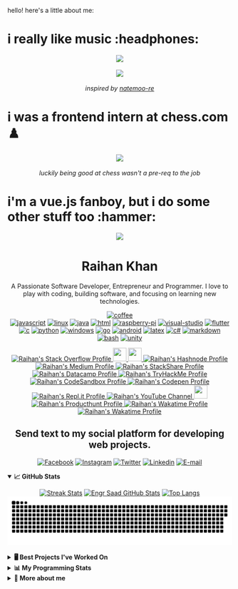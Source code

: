 hello! here's a little about me:

<h1>
  i really like music :headphones:
</h1>

<!-- Nothing weird to see here -->
<p align="center">
  <a href="https://readme.andyruwruw.com/api/now-playing?open">
    <!-- Music bars move to the beat and are colored based on the track's happiness, danceability and energy! -->
    <img src="https://readme.andyruwruw.com/api/now-playing">
  </a>
</p>

<p align="center">
  <img src="https://readme.andyruwruw.com/api/top-played">
</p>
 
<p align="center">
  <!-- He came up with the idea of HOW to show React components as an img on a README.md and the now playing component! -->
  <i>inspired by <a href="https://github.com/natemoo-re">natemoo-re</a></i>
</p>

<p></p>

<h1>
  i was a frontend intern at chess.com ♟️
</h1>

<p align="center">
  <a href="https://www.chess.com/member/andyruwruw">
    <img src="https://readme.andyruwruw.com/api/chess-games">
  </a>
</p>

<p align="center">
  <i>luckily being good at chess wasn't a pre-req to the job</i>
</p>

<p></p>

<h1>
  i'm a vue.js fanboy, but i do some other stuff too :hammer:
</h1>

<p align="center">
  <img src="https://readme.andyruwruw.com/api/skills">
</p>




















<div align="center">                                  
  <h1 align="center">Raihan Khan</h1>  
  A Passionate Software Developer, Entrepreneur and
Programmer. I love to play with coding, building software, and focusing on
learning new technologies.


  
       
[![coffee][coffee-shield]][coffee-url]   
[![javascript][javascript-shield]][javascript-url] 
[![linux][linux-shield]][linux-url]
[![java][java-shield]][java-url]
[![html][html-shield]][html-url]
[![raspberry-pi][raspberry-shield]][raspberry-url]
[![visual-studio][vs-shield]][vs-url]
[![flutter][flutter-shield]][flutter-url]  
[![c][c-shield]][c-url]
[![python][python-shield]][python-url]
[![windows][windows-shield]][windows-url]
[![go][go-shield]][go-url]
[![android][android-shield]][android-url] 
[![latex][latex-shield]][latex-url]
[![c#][c#-shield]][c#-url]
[![markdown][md-shield]][md-url]
[![bash][bash-shield]][bash-url]
[![unity][unity-shield]][unity-url]
   
</div>
 
<p align="center">
  <a href="https://stackoverflow.com/users/15167899/raihan-khan">
    <img src="https://www.vectorlogo.zone/logos/stackoverflow/stackoverflow-icon.svg" alt="Raihan's Stack Overflow Profile" height="30" width="30">
  </a>
  
  <a href="https://www.codewars.com/users/k-raihan">
    <img
    src="https://camo.githubusercontent.com/c6341567c3ede1b4ee0935509a378c482153026f/687474703a2f2f7777772e736f66746c61622e6e7475612e67722f7e6e69636b69652f696d616765732f6c6f676f2f636f6465776172732e706e67"
    height="30" alRaihan's Codewars Profile" width="30" />
  </a>

  <a href="https://dev.to/k-raihan" style="display: inline;">
    <img
    src="https://lh3.googleusercontent.com/mmiuKzIq5YPFyjrfFsiNqeGuJY-Rp6wVvE8kus6vuunOnqInN16GTCCUX1937vEbKw"
    height="30" alRaihan's DEV Profile" width="30" />
  </a>

  <a href="https://hashnode.com/@k-raihan">
    <img
      src="https://cdn.hashnode.com/res/hashnode/image/upload/v1592752137870/scHk9tTaA.png?auto=compress"
      alt="Raihan's Hashnode Profile"
      height="30"
      width="30"
    />
  </a>

  <a href="https://medium.com/@k-raihan">
    <img
      src="https://www.vectorlogo.zone/logos/medium/medium-tile.svg"
      alt="Raihan's Medium Profile"
      height="30"
      width="30"
    />
  </a>

  <a href="https://stackshare.io/k-raihan">
    <img
      src="https://cdn.worldvectorlogo.com/logos/stackshare.svg"
      alt="Raihan's StackShare Profile"
      height="30"
      width="30"
    />
  </a>
  <a href="https://www.datacamp.com/profile/k-raihan">
    <img
      src="https://www.svgrepo.com/show/349332/datacamp.svg"
      alt="Raihan's Datacamp Profile"
      height="30"
      width="30"
    />
  </a>
  <a href="https://tryhackme.com/p/k-raihan">
    <img
      src="https://tryhackme.com/img/favicon.png"
      alt="Raihan's TryHackMe Profile"
      height="30"
      width="30"
    />
  </a>
  <a href="https://codesandbox.io/u/k-raihan">
    <img
      src="https://www.saashub.com/images/app/service_logos/9/ae995212f366/large.png?1528180811"
      alt="Raihan's CodeSandbox Profile"
      height="30"
      width="30"
    />
  </a>
  <a href="https://codepen.io/k-raihan">
    <img
      src="https://www.vectorlogo.zone/logos/codepen/codepen-tile.svg"
      alt="Raihan's Codepen Profile"
      height="30"
      width="30"
    />
  </a>
  <a href="https://replit.com/@k-raihan">
    <img
      src="https://www.vectorlogo.zone/logos/replit/replit-icon.svg"
      alt="Raihan's Repl.it Profile"
      height="30"
      width="30"
    />
  </a>
  <a href="https://www.youtube.com/c/k-raihan">
    <img
      src="https://www.vectorlogo.zone/logos/youtube/youtube-icon.svg"
      alt="Raihan's YouTube Channel"
      height="30"
      width="30"
    />
  </a>
  <a href="https://www.showwcase.com/k-raihan">
    <img
    src="https://ph-files.imgix.net/d1a35e06-ec86-4a7c-b0f0-b12684ce53c6.png?auto=format"
    alRaihan's Showwcase Profile" height="30" width="30" />
  </a>
  <a href="https://www.producthunt.com/@k-raihan">
    <img
      src="https://www.vectorlogo.zone/logos/producthunt/producthunt-icon.svg"
      alt="Raihan's Producthunt Profile"
      height="30"
      width="30"
    />
  </a>
  <a href="https://wakatime.com/@k-raihan">
    <img
      src="https://raw.githubusercontent.com/uiwjs/file-icons/e384633d31ef07cceee07346fbada0aade402e46/icon/wakatime.svg"
      alt="Raihan's Wakatime Profile"
      height="30"
      width="30"
    />
  </a>
  <a href="https://app.daily.dev/k-raihan">
    <img
      src="https://daily-now-res.cloudinary.com/image/upload/v1614088267/landing/Daily.dev_logo.png"
      alt="Raihan's Wakatime Profile"
      height="30"
      width="30"
    />
  </a>

<div align="center">
                  <h2 align="center">Send text to my social platform for developing web projects.</h2>
                  
[![Facebook](https://img.shields.io/badge/Facebook-1877F2?style=for-the-badge&logo=facebook&logoColor=white)](https://www.facebook.com/Raih9K/)
[![Instagram](https://img.shields.io/badge/Instagram-E4405F?style=for-the-badge&logo=instagram&logoColor=white)](https://www.instagram.com/k._.raihan/)
[![Twitter](https://img.shields.io/badge/Twitter-1DA1F2?style=for-the-badge&logo=twitter&logoColor=white)](https://twitter.com/k_raihan/)
[![Linkedin](https://img.shields.io/badge/LinkedIn-0077B5?style=for-the-badge&logo=linkedin&logoColor=white)](https://www.linkedin.com/in/k-raihan/)
[![E-mail](https://img.shields.io/badge/Gmail-D14836?style=for-the-badge&logo=gmail&logoColor=white)](mail:isteyaq.raihan@gmail.com)
<br />

</div>

<details open="">
  <summary><b>📈 GitHub Stats</b></summary>
  <p align="center">
    <a href="https://github.com/k-raihan/k-raihan"><img alt="Streak Stats" src="https://github-readme-streak-stats.herokuapp.com/?user=k-raihan&theme=light"/></a>
    <a href="https://github.com/k-raihan/k-raihan"><img alt="Engr Saad GitHub Stats" src="https://github-readme-stats.vercel.app/api?username=k-raihan&show_icons=true" width=55%/></a>
    <a href="https://github.com/k-raihan/k-raihan"><img alt="Top Langs" src="https://github-readme-stats.vercel.app/api/top-langs/?username=k-raihan&layout=compact&langs_count=8" width=40%/></a>
   <a href="https://github.com/mikyll/mikyll"><img alt="Snake animation" src="https://github.com/mikyll/mikyll/blob/output/github-contribution-grid-snake.svg"/></a>
  </p>
</details>

<details>
  <summary><b>🖥️ Best Projects I've Worked On</b></summary>
  
  <h3>Al Quran With English and Bengali Translation</h3>
  <br/>
  <p align="center">
    Watch me, <a href="https://www.youtube.com/c/k-raihan">Raihan Khan</a> on YouTube!
  </p>
</details>

<details>
  <summary><b>📊 My Programming Stats</b></summary>
  
  <!--START_SECTION:waka-->
![Code Time](http://img.shields.io/badge/Code%20Time-153%20hrs%2039%20mins-blue)

![Lines of code](https://img.shields.io/badge/From%20Hello%20World%20I%27ve%20Written-42%20Thousand%20lines%20of%20code-blue)

**I'm a Night 🦉** 

```text
🌞 Morning    76 commits     ██░░░░░░░░░░░░░░░░░░░░░░░   8.23% 
🌆 Daytime    279 commits    ███████░░░░░░░░░░░░░░░░░░   30.19% 
🌃 Evening    259 commits    ███████░░░░░░░░░░░░░░░░░░   28.03% 
🌙 Night      310 commits    ████████░░░░░░░░░░░░░░░░░   33.55%

```


 Last Updated on 05/02/2022 08:37:50 UTC
<!--END_SECTION:waka-->
  
</details>

<details>
  <summary><b>🧐 More about me</b></summary>
  
  ### 🔎 Interests
  - 👾 Anime, top 3: Attack on Titans, Naruto, Demon Slayer
  - ❓ Problem solving
  - 🕹️ Old consoles (GameBoy Advance)
  - 🌱 Nature, Specially Sea Beach.

</details>

<!-- OS -->
[linux-shield]: https://img.shields.io/badge/Linux-FCC624?style=flat-square&logo=linux&logoColor=black
[linux-url]: https://www.linux.org/
[debian-shield]: https://img.shields.io/badge/Debian-A81D33?style=flat-square&logo=debian&logoColor=white
[debian-url]: https://www.debian.org/
[android-shield]: https://img.shields.io/badge/Android-3DDC84?style=flat-square&logo=android&logoColor=white
[android-url]: https://www.android.com/
[windows-shield]: https://img.shields.io/badge/Windows-0078D6?style=flat-square&logo=windows&logoColor=white
[windows-url]: https://www.youtube.com/watch?v=zjedLeVGcfE&t=11s
<!-- programming languages -->
[java-shield]: https://img.shields.io/badge/Java-ED8B00?style=flat-square&logo=java&logoColor=white
[java-url]: https://www.java.com
[c-shield]: https://img.shields.io/badge/C-00599C?style=flat-square&logo=c&logoColor=white
[c-url]: http://www.open-std.org/jtc1/sc22/wg14/
[bash-shield]: https://img.shields.io/badge/Bash_Script-353535?style=flat-square&logo=gnu-bash&logoColor=white
[bash-url]: https://www.gnu.org/software/bash/
[javascript-shield]: https://img.shields.io/badge/JavaScript-FFDD00?style=flat-square&logo=javascript&logoColor=black
[javascript-url]: https://www.javascript.com/
[python-shield]: https://img.shields.io/badge/Python-3670A0?style=flat-square&logo=python&logoColor=ffdd54
[python-url]: https://www.python.org/
[go-shield]: https://img.shields.io/badge/Go-00ADD8.svg?style=flat-square&logo=go&logoColor=white
[go-url]: https://go.dev/
[c#-shield]: https://img.shields.io/badge/C%23-%23239120.svg?style=flat-square&logo=c-sharp&logoColor=white
[c#-url]: https://docs.microsoft.com/en-us/dotnet/csharp/
[ada-shield]:
[ada-url]: 
<!-- markdown languages -->
[html-shield]: https://img.shields.io/badge/HTML5-E34F26?style=flat-square&logo=html5&logoColor=white
[html-url]: https://www.html.it/
[latex-shield]: https://img.shields.io/badge/LaTeX-47A141?style=flat-square&logo=LaTeX&logoColor=white
[latex-url]: https://www.latex-project.org/
[css-shield]: https://img.shields.io/badge/CSS3-1572B6?style=flat-square&logo=css3&logoColor=white
[css-url]: https://www.w3schools.com/css/
[md-shield]: https://img.shields.io/badge/Markdown-575757.svg?style=flat-square&logo=markdown&logoColor=white
[md-url]: https://www.markdownguide.org/
<!-- Engine & IDE -->
[unity-shield]: https://img.shields.io/badge/Unity-000000?style=flat-square&logo=unity&logoColor=white
[unity-url]: https://unity.com/
[eclipse-shield]: https://img.shields.io/badge/-Eclipse-333333?style=flat-square&logo=eclipse-ide&logoColor=white
[eclipse-url]: https://www.eclipse.org/
[vs-shield]: https://img.shields.io/badge/Visual_Studio-5C2D91?style=flat-square&logo=visual%20studio&logoColor=white
[vs-url]: https://visualstudio.microsoft.com/
[sublime-shield]: https://img.shields.io/badge/Sublime_Text-%23575757.svg?&style=flat-square&logo=sublime-text&logoColor=important
[sublime-url]: https://www.sublimetext.com/
<!-- Frameworks & Libraries -->
[flutter-shield]: https://img.shields.io/badge/Flutter-%2302569B.svg?style=flat-square&logo=Flutter&logoColor=white
[flutter-url]: https://flutter.dev/
<!-- Social Networks -->
[linkedin-shield]: https://img.shields.io/badge/LinkedIn-0077B5?style=flat-square&logo=linkedin&logoColor=white
[linkedin-url]: https://www.linkedin.com/in/michele-righi/?locale=en_US
<!-- Others -->
[raspberry-shield]: https://img.shields.io/badge/-RaspberryPi-C51A4A?style=flat-square&logo=Raspberry-Pi
[raspberry-url]: https://www.raspberrypi.org/

[coffee-shield]: https://img.shields.io/badge/Buy_Me_A_Coffee-F7DF1E?style=flat-square&logo=buy-me-a-coffee&logoColor=black
[coffee-url]: https://www.buymeacoffee.com/KhanRaihan

